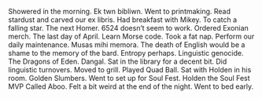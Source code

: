 Showered in the morning. Ek twn bibliwn. Went to printmaking. Read stardust and carved our ex libris. Had breakfast with Mikey. To catch a falling star. The next Homer. 6524 doesn’t seem to work. Ordered Exonian merch. The last day of April. Learn Morse code. Took a fat nap. Perform our daily maintenance. Musas mihi memora. The death of English would be a shame to the memory of the bard. Entropy perhaps. Linguistic genocide. The Dragons of Eden. Dangal. Sat in the library for a decent bit. Did linguistic turnovers. Moved to grill. Played Quad Ball. Sat with Holden in his room. Golden Slumbers. Went to set up for Soul Fest. Holden the Soul Fest MVP Called Aboo. Felt a bit weird at the end of the night. Went to bed early.